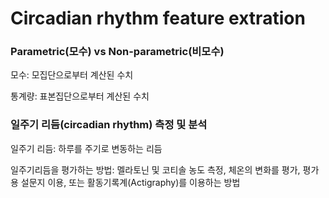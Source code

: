 # Circadian rhythm feature extration



### Parametric(모수) vs Non-parametric(비모수)



모수: 모집단으로부터 계산된 수치

통계량: 표본집단으로부터 계산된 수치





### 일주기 리듬(circadian rhythm) 측정 및 분석



일주기 리듬: 하루를 주기로 변동하는 리듬



일주기리듬을 평가하는 방법: 멜라토닌 및 코티솔 농도 측정, 체온의 변화를 평가, 평가용 설문지 이용, 또는 활동기록계(Actigraphy)를 이용하는 방법









